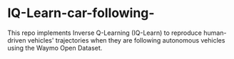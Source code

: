 # IQ-Learn-car-following-
This repo implements Inverse Q-Learning (IQ-Learn) to reproduce human-driven vehicles' trajectories when they are following autonomous vehicles using the Waymo Open Dataset.
